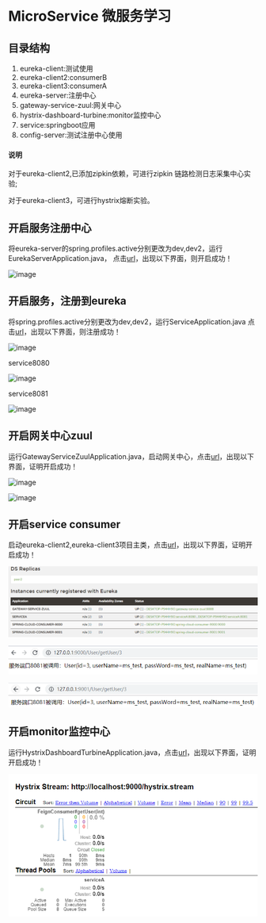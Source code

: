 # MicroService 微服务学习

## 目录结构

1. eureka-client:测试使用
2. eureka-client2:consumerB
3. eureka-client3:consumerA
4. eureka-server:注册中心
5. gateway-service-zuul:网关中心
6. hystrix-dashboard-turbine:monitor监控中心
7. service:springboot应用
8. config-server:测试注册中心使用

#### 说明

对于eureka-client2,已添加zipkin依赖，可进行zipkin 链路检测日志采集中心实验;

对于eureka-client3，可进行hystrix熔断实验。

## 开启服务注册中心

将eureka-server的spring.profiles.active分别更改为dev,dev2，运行EurekaServerApplication.java，
点击[url](http://127.0.0.1:8000/)，出现以下界面，则开启成功！

![image](https://user-images.githubusercontent.com/37039087/61677796-6ae76e00-ad33-11e9-91c6-fe95f07cccda.png)

## 开启服务，注册到eureka

将spring.profiles.active分别更改为dev,dev2，运行ServiceApplication.java
点击[url](http://127.0.0.1:8080/User/getUser/3)，出现以下界面，则注册成功！

![image](https://user-images.githubusercontent.com/37039087/61678032-44760280-ad34-11e9-93df-a0e9a5edb7d5.png)

service8080

![image](https://user-images.githubusercontent.com/37039087/61678011-2c05e800-ad34-11e9-890d-66571d1264df.png)

service8081

![image](https://user-images.githubusercontent.com/37039087/61678017-36c07d00-ad34-11e9-9d9d-13735756b356.png)

## 开启网关中心zuul

运行GatewayServiceZuulApplication.java，启动网关中心，点击[url](http://localhost:8888/testZuul/User/getUser/3)，出现以下界面，证明开启成功！

![image](https://user-images.githubusercontent.com/37039087/61678265-eac20800-ad34-11e9-8d29-9bf1b60d2093.png)

![image](https://user-images.githubusercontent.com/37039087/61678259-e5fd5400-ad34-11e9-9aee-be55ce547699.png)

## 开启service consumer

启动eureka-client2,eureka-client3项目主类，点击[url](http://127.0.0.1:9000/User/getUser/3)，出现以下界面，证明开启成功！

![image](https://github.com/MenghuiLiu/images-folder/blob/master/1.1.png?raw=true)

![image](https://github.com/MenghuiLiu/images-folder/blob/master/1.2.png?raw=true)

![image](https://github.com/MenghuiLiu/images-folder/blob/master/1.3.png?raw=true)

## 开启monitor监控中心

运行HystrixDashboardTurbineApplication.java，点击[url](http://localhost:9050/hystrix/monitor?stream=http%3A%2F%2Flocalhost%3A9000%2Fhystrix.stream)，出现以下界面，证明开启成功！

![image](https://github.com/MenghuiLiu/images-folder/blob/master/monitor%E7%9B%91%E6%8E%A7%E4%B8%AD%E5%BF%83.png?raw=true)